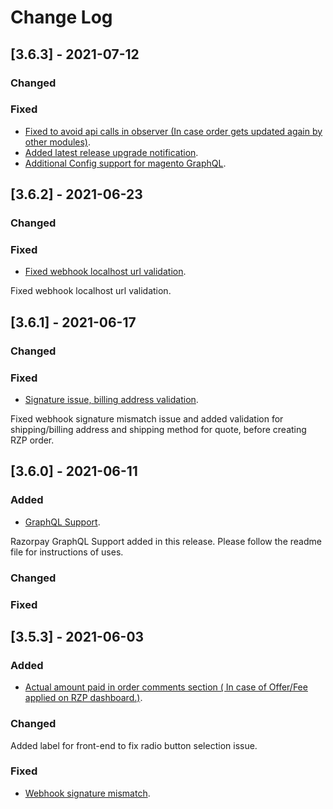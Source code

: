 
# Change Log

## [3.6.3] - 2021-07-12

### Changed
### Fixed
- [Fixed to avoid api calls in observer (In case order gets updated again by other modules)](https://github.com/razorpay/razorpay-magento/pull/269).
- [Added latest release upgrade notification](https://github.com/razorpay/razorpay-magento/pull/264).
- [Additional Config support for magento GraphQL](https://github.com/razorpay/razorpay-magento/pull/268).

## [3.6.2] - 2021-06-23

### Changed
### Fixed
- [Fixed webhook localhost url validation](https://github.com/razorpay/razorpay-magento/pull/257).

 Fixed webhook localhost url validation.

## [3.6.1] - 2021-06-17
 
### Changed
### Fixed
- [Signature issue, billing address validation](https://github.com/razorpay/razorpay-magento/pull/254).

 Fixed webhook signature mismatch issue and added validation for shipping/billing address and shipping method for quote, before creating RZP order.

## [3.6.0] - 2021-06-11
  
### Added

- [GraphQL Support](https://github.com/razorpay/razorpay-magento/pull/240).

 Razorpay GraphQL Support added in this release. Please follow the readme file for instructions of uses. 
 
### Changed   
### Fixed

## [3.5.3] - 2021-06-03 

### Added

- [Actual amount paid in order comments section ( In case of Offer/Fee applied on RZP dashboard.)](https://github.com/razorpay/razorpay-magento/pull/249).
 
### Changed   

Added label for front-end to fix radio button selection issue.

### Fixed

- [Webhook signature mismatch](https://github.com/razorpay/razorpay-magento/pull/251).